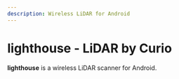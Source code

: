 ```yaml
---
description: Wireless LiDAR for Android
---
```


# lighthouse - LiDAR by Curio

**lighthouse** is a wireless LiDAR scanner for Android.



